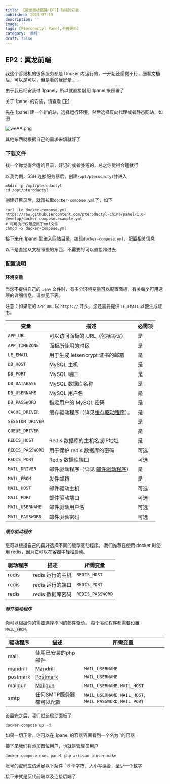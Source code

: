 ```yaml
---
title: 【翼龙面板搭建 EP2】前端的安装
published: 2023-07-19
description: ''
image: ''
tags: [Pterodactyl Panel,不再更新]
category: '教程'
draft: false 
---
```

## EP2：翼龙前端

我这个香港机的很多服务都是 Docker 内运行的，一开始还感觉不行，细看文档后，可以是可以，但是看的我好晕……

由于我已经安装过 1panel，所以就直接借用 1panel 来部署了

关于 1panel 的安装，请查看 [EP1](/posts/pterodactyl-ep1)

先在 1panel 建一个新的站，选择运行环境，然后选择反向代理或者静态网站，如图

![weAA.png](https://img.yiair.cc/images/weAA.png)

其他东西就根据自己的需求来填就好了

### 下载文件

找一个你觉得合适的目录，好记的或者够短的，总之你觉得合适就行

以我为例，SSH 连接服务器后，创建`/opt/pterodactyl`并进入

```
mkdir -p /opt/pterodactyl
cd /opt/pterodactyl
```
创建好目录后，就该拉取`docker-compose.yml`了，如下

```
curl -Lo docker-compose.yml https://raw.githubusercontent.com/pterodactyl-china/panel/1.0-develop/docker-compose.example.yml
# 将可执行权限应用于yml文件
chmod +x docker-compose.yml
```

接下来在 1panel 里进入网站目录，编辑`docker-compose.yml`，配置相关信息

以下是直接从文档照搬的东西，不需要的可以直接跨过去

### 配置说明
#### 环境变量
当您不提供自己的 `.env` 文件时，有多个环境变量可以配置面板，有关每个可用选项的详细信息，请参见下表。

注意：如果您的 `APP_URL` 以 `https://` 开头，您还需要提供 `LE_EMAIL` 以便生成证书。

| 变量               | 描述                           | 必需项 |
|------------------|------------------------------|-----|
| `APP_URL`        | 可以访问面板的 URL（包括协议）            | 是   |
| `APP_TIMEZONE`   | 面板所使用的时区                     | 是   |
| `LE_EMAIL`       | 用于生成 letsencrypt 证书的邮箱       | 是   |
| `DB_HOST`        | MySQL 主机                     | 是   |
| `DB_PORT`        | MySQL 端口                     | 是   |
| `DB_DATABASE`    | MySQL 数据库名称                  | 是   |
| `DB_USERNAME`    | MySQL 用户名                    | 是   |
| `DB_PASSWORD`    | 指定用户的 MySQL 密码               | 是   |
| `CACHE_DRIVER`   | 缓存驱动程序（详见[缓存驱动程序](#缓存驱动程序)）。 | 是   |
| `SESSION_DRIVER` |                              | 是   |
| `QUEUE_DRIVER`   |                              | 是   |
| `REDIS_HOST`     | Redis 数据库的主机名或IP地址            | 是   |
| `REDIS_PASSWORD` | 用于保护 redis 数据库的密码            | 可选  |
| `REDIS_PORT`     | Redis 数据库端口                | 可选  |
| `MAIL_DRIVER`    | 邮件驱动程序（详见 [邮件驱动程序](#邮件驱动程序)） | 是   |
| `MAIL_FROM`      | 发件邮箱                         | 是   |
| `MAIL_HOST`      | 邮件驱动主机                       | 可选  |
| `MAIL_PORT`      | 邮件驱动端口                       | 可选  |
| `MAIL_USERNAME`  | 邮件驱动用户名                     | 可选  |
| `MAIL_PASSWORD`  | 邮件驱动密码                       | 可选  |

##### 缓存驱动程序
您可以根据自己的喜好选择不同的缓存驱动程序。
我们推荐在使用 docker 时使用 redis，因为它可以在容器中轻松启动。

| 驱动程序   | 描述                                 | 所需变量                                               |
| -------- | ------------------------------------ | ------------------------------------------------------ |
| redis    | redis 运行的主机          | `REDIS_HOST`                                           |
| redis    | redis 运行的端口             | `REDIS_PORT`                                           |
| redis    | redis 数据库密码              | `REDIS_PASSWORD`                                       |

#####  邮件驱动程序
你可以根据你的需要选择不同的邮件驱动。
每个驱动程序都需要设置 `MAIL_FROM`。

| 驱动程序   | 描述                                 | 所需变量                                                       |
| -------- | ------------------------------------ | ------------------------------------------------------------- |
| mail     | 使用已安装的php邮件                   |                                                               |
| mandrill | [Mandrill](http://www.mandrill.com/) | `MAIL_USERNAME`                                               |
| postmark | [Postmark](https://postmarkapp.com/) | `MAIL_USERNAME`                                               |
| mailgun  | [Mailgun](https://www.mailgun.com/)  | `MAIL_USERNAME`, `MAIL_HOST`                                  |
| smtp     | 任何SMTP服务器都可以配置               | `MAIL_USERNAME`, `MAIL_HOST`, `MAIL_PASSWORD`, `MAIL_PORT`    |

设置完之后，我们就该启动面板了

```
docker-compose up -d
```

如果一切正常，你可以在 1panel 的容器界面看到一个名为``的容器

接下来我们将添加首位用户，也就是管理员用户

```
docker-compose exec panel php artisan p:user:make
```

账号的密码应该满足以下条件：8 个字符，大小写混合，至少一个数字

接下来就是反代前端以及连接后端了